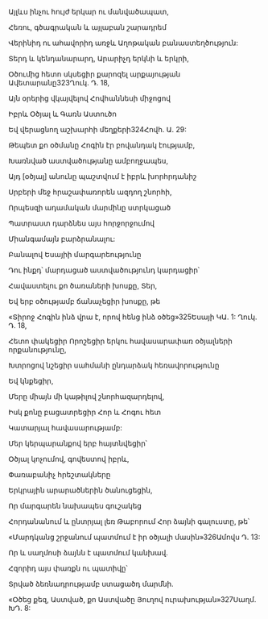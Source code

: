Այլևս ինչու հույժ երկար ու մանվածապատ,


Հեռու, գծագրական և այլաբան շարադրեմ


Վերինիդ ու ահավորիդ առջև Աղոթական բանաստեղծություն:


Տերդ և կենդանարարդ, Արարիչդ երկնի և երկրի,


Օծումից հետո սկսեցիր քարոզել արքայության Ավետարանը323Ղուկ. Դ. 18,


Այն օրերից վկայվելով Հովհաննեսի միջոցով


Իբրև Օծյալ և Գառն Աստուծո


Եվ վերացնող աշխարհի մեղքերի324Հովհ. Ա. 29:


Թեպետ քո օծմանը Հոգին էր բովանդակ էությամբ,


Խառնված աստվածությանը ամբողջապես,


Այդ [օծյալ] անունը պաշտվում է իբրև խորհրդանիշ


Սրբերի մեջ հրաշափառորեն ազդող շնորհի,


Որպեսզի ադամական մարմինը ստրկացած


Պատրաստ դարձնես այս հորջորջումով


Միանգամայն բարձրանալու:


Բանալով Եսայիի մարգարեությունը


Դու ինքդ՝ մարդացած աստվածությունդ կարդացիր՝


Հավաստելու քո ծառաների խոսքը, Տեր,


Եվ երբ օծությամբ ճանաչեցիր խոսքը, թե


«Տիրոջ Հոգին ինձ վրա է, որով հենց ինձ օծեց»325Եսայի ԿԱ. 1: Ղուկ. Դ. 18,


Հետո փակեցիր Որոշեցիր երկու հավասարափառ օծյալների որքանությունը,


Խտրոցով նշեցիր սահմանի ընդարձակ հեռավորությունը


Եվ կնքեցիր,


Մերը միայն մի կաթիլով շնորհազարդելով,


Իսկ քոնը բացատրեցիր Հոր և Հոգու հետ


Կատարյալ հավասարությամբ:


Մեր կերպարանքով երբ հայտնվեցիր՝


Օծյալ կոչումով, գովեստով իբրև,


Փառաբանիչ հրեշտակները


Երկրային արարածներին ծանուցեցին,


Որ մարգարեն նախապես գուշակեց


Հորդանանում և ընտրյալ լեռ Թաբորում Հոր ձայնի գալուստը, թե՝


«Մարդկանց շրջանում պատմում է իր օծյալի մասին»326Ամովս Դ. 13:


Որ և սաղմոսի ձայնն է պատմում կանխավ.


Հզորիդ այս փառքն ու պատիվը՝


Տրված ձեռնադրությամբ ստացածդ մարմնի.


«Օծեց քեզ, Աստված, քո Աստվածը Յուղով ուրախության»327Սաղմ. ԽԴ. 8: